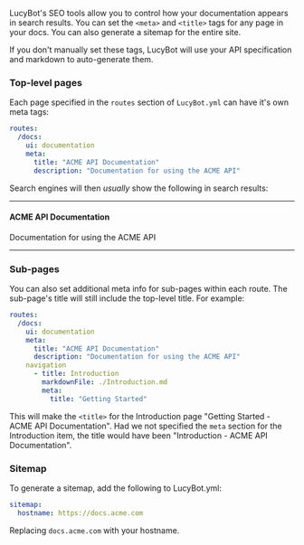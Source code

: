 LucyBot's SEO tools allow you to control how your documentation appears in
search results.  You can set the `<meta>` and `<title>` tags for any page in your
docs. You can also generate a sitemap for the entire site.

If you don't manually set these tags, LucyBot will use your API specification
and markdown to auto-generate them.

### Top-level pages
Each page specified in the `routes` section of `LucyBot.yml` can have it's own
meta tags:

```yaml
routes:
  /docs:
    ui: documentation
    meta:
      title: "ACME API Documentation"
      description: "Documentation for using the ACME API"
```

Search engines will then *usually* show the following in search results:

------------

#### ACME API Documentation
Documentation for using the ACME API

------------

### Sub-pages
You can also set additional meta info for sub-pages within each route.
The sub-page's title will still include the top-level title. For example:

```yaml
routes:
  /docs:
    ui: documentation
    meta:
      title: "ACME API Documentation"
      description: "Documentation for using the ACME API"
    navigation
      - title: Introduction
        markdownFile: ./Introduction.md
        meta:
          title: "Getting Started"
```

This will make the `<title>` for the Introduction page "Getting Started - ACME API Documentation".
Had we not specified the `meta` section for the Introduction item, the title would have been
"Introduction - ACME API Documentation".

### Sitemap
To generate a sitemap, add the following to LucyBot.yml:

```yaml
sitemap:
  hostname: https://docs.acme.com
```

Replacing `docs.acme.com` with your hostname.

